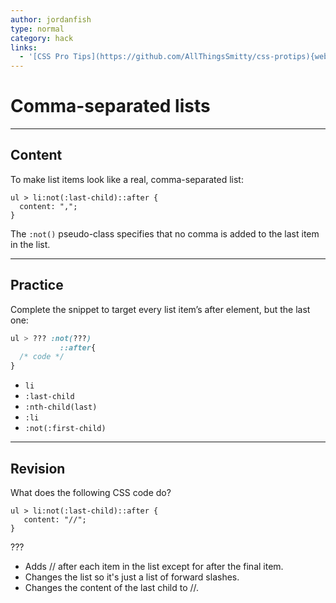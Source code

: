 ```yaml
---
author: jordanfish
type: normal
category: hack
links:
  - '[CSS Pro Tips](https://github.com/AllThingsSmitty/css-protips){website}'
---
```


# Comma-separated lists


---

## Content

To make list items look like a real, comma-separated list:

```plain-text
ul > li:not(:last-child)::after {
  content: ",";
}
```

The `:not()` pseudo-class specifies that no comma is added to the last item in the list.


---

## Practice

Complete the snippet to target every list item’s after element, but the last one:

```css
ul > ??? :not(???)
           ::after{
  /* code */
}
```

- `li`
- `:last-child`
- `:nth-child(last)`
- `:li`
- `:not(:first-child)`


---

## Revision

What does the following CSS code do?

```plain-text
ul > li:not(:last-child)::after {
   content: "//";
}
```

???

- Adds // after each item in the list except for after the final item.
- Changes the list so it's just a list of forward slashes.
- Changes the content of the last child to //.
 
